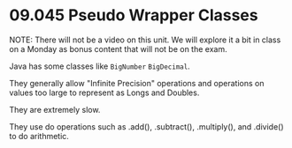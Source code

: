 # 09.045 Pseudo Wrapper Classes

NOTE:  There will not be a video on this unit.  We will explore it a bit in class on a Monday as bonus content that will not be on the exam.

Java has some classes like `BigNumber` `BigDecimal`.

They generally allow "Infinite Precision" operations and operations on values too large to represent as Longs and Doubles.  

They are extremely slow.

They use do operations such as .add(), .subtract(), .multiply(), and .divide() to do arithmetic. 